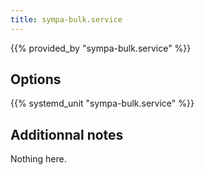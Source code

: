 ```yaml
---
title: sympa-bulk.service
---
```


{{% provided_by "sympa-bulk.service" %}}

## Options

{{% systemd_unit "sympa-bulk.service" %}}

## Additionnal notes

Nothing here.